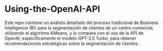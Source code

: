 # Using-the-OpenAI-API
Este repo contiene un análisis detallado del proceso tradicional de Business Intelligence (BI) para la segmentación de clientes de un centro comercial, utilizando el algoritmo KMeans, y lo compara con el uso de la API de OpenAI, específicamente el modelo GPT-3.5 Turbo, para obtener recomendaciones estratégicas sobre la segmentación de clientes.
